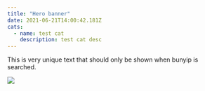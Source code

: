 ```yaml
---
title: "Hero banner"
date: 2021-06-21T14:00:42.181Z
cats:
  - name: test cat
    description: test cat desc
---
```

This is very unique text that should only be shown when bunyip is searched.

![](img/ddu_ad_1024x1024_v1a-1-.jpg)

![]()